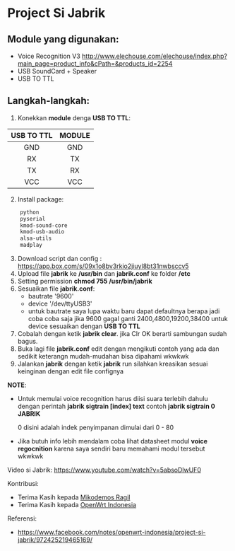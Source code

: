 # Project Si Jabrik

## Module yang digunakan:
- Voice Recognition V3 http://www.elechouse.com/elechouse/index.php?main_page=product_info&cPath=&products_id=2254
- USB SoundCard + Speaker
- USB TO TTL

## Langkah-langkah:
1. Konekkan **module** denga **USB TO TTL**:

| USB TO TTL    | MODULE        |
|:-------------:|:-------------:|
|GND	        	| GND		        |
|RX		          | TX		        |
|TX		          | RX		        |
|VCC 		        | VCC		        |

2. Install package:
```bash
    python
    pyserial
    kmod-sound-core
    kmod-usb-audio
    alsa-utils
    madplay
```

3. Download script dan config : https://app.box.com/s/09x1o8bv3rkio2jiuyl8bt31nwbsccv5
4. Upload file **jabrik** ke **/usr/bin** dan **jabrik.conf** ke folder **/etc**
5. Setting permission **chmod 755 /usr/bin/jabrik**
6. Sesuaikan file **jabrik.conf**:
	- bautrate '9600'
	- device '/dev/ttyUSB3'
	- untuk bautrate saya lupa waktu baru dapat defaultnya berapa jadi coba coba saja jika 9600 gagal ganti 2400,4800,19200,38400 untuk device sesuaikan dengan **USB TO TTL** 
7. Cobalah dengan ketik **jabrik clear**. jika Clr OK berarti sambungan sudah bagus.
8. Buka lagi file **jabrik.conf** edit dengan mengikuti contoh yang ada dan sedikit keterangn mudah-mudahan bisa dipahami wkwkwk
9. Jalankan **jabrik** dengan ketik **jabrik** run silahkan kreasikan sesuai keinginan dengan edit file confignya

**NOTE**:
- Untuk memulai voice recognition harus diisi suara terlebih dahulu dengan perintah **jabrik sigtrain [index] text**
  contoh **jabrik sigtrain 0 JABRIK**
  
  0 disini adalah indek penyimpanan dimulai dari 0 - 80

- Jika butuh info lebih mendalam coba lihat datasheet modul **voice regocnition** karena saya sendiri baru memahami modul tersebut wkwkwk

Video si Jabrik: https://www.youtube.com/watch?v=5absoDlwUF0

Kontribusi: 
- Terima Kasih kepada [Mikodemos Ragil](https://www.facebook.com/mikodemos.ragil)
- Terima Kasih kepada [OpenWrt Indonesia](https://www.facebook.com/groups/openwrt)

Referensi:
- https://www.facebook.com/notes/openwrt-indonesia/project-si-jabrik/972425219465169/
